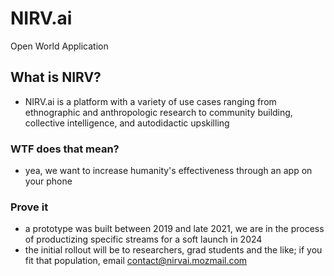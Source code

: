 # NIRV.ai

Open World Application

## What is NIRV?

- NIRV.ai is a platform with a variety of use cases ranging from ethnographic and anthropologic research to community building, collective intelligence, and autodidactic upskilling

### WTF does that mean?

- yea, we want to increase humanity's effectiveness through an app on your phone

### Prove it

- a prototype was built between 2019 and late 2021, we are in the process of productizing specific streams for a soft launch in 2024
- the initial rollout will be to researchers, grad students and the like; if you fit that population, email contact@nirvai.mozmail.com
